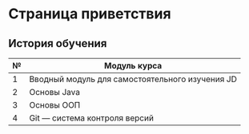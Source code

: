 # Страница приветствия

## История обучения

| № | Модуль курса |
|---|--------------|
| 1 |Вводный модуль для самостоятельного изучения JD|
| 2 |Основы Java|
| 3 |Основы ООП|
| 4 |Git — система контроля версий|